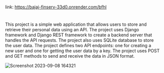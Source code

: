 #
link: https://bajaj-finserv-33d0.onrender.com/bfhl
#
This project is a simple web application that allows users to store and retrieve their personal data using an API.
The project uses Django framework and Django REST framework to create a backend server that handles the API requests.
The project also uses SQLite database to store the user data.
The project defines two API endpoints: one for creating a new user and one for getting the user data by a key.
The project uses POST and GET methods to send and receive the data in JSON format.

![Screenshot 2023-09-08 164321](https://github.com/sakethdonepudi/Bajaj_Finserv/assets/94643857/47a64dea-adda-4814-96ca-d65bf08f26f1)
